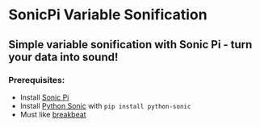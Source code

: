 # SonicPi Variable Sonification

## Simple variable sonification with Sonic Pi - turn your data into sound!

### Prerequisites:
* Install [Sonic Pi](https://sonic-pi.net/)
* Install [Python Sonic](https://github.com/gkvoelkl/python-sonic) with `pip install python-sonic`
* Must like [breakbeat](https://en.wikipedia.org/wiki/Amen_break)
